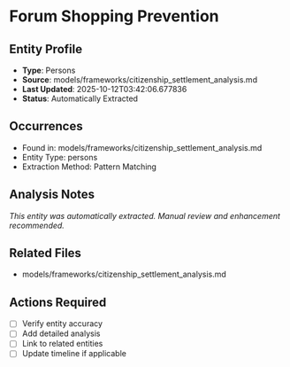 # Forum Shopping Prevention

## Entity Profile
- **Type**: Persons
- **Source**: models/frameworks/citizenship_settlement_analysis.md
- **Last Updated**: 2025-10-12T03:42:06.677836
- **Status**: Automatically Extracted

## Occurrences
- Found in: models/frameworks/citizenship_settlement_analysis.md
- Entity Type: persons
- Extraction Method: Pattern Matching

## Analysis Notes
*This entity was automatically extracted. Manual review and enhancement recommended.*

## Related Files
- models/frameworks/citizenship_settlement_analysis.md

## Actions Required
- [ ] Verify entity accuracy
- [ ] Add detailed analysis
- [ ] Link to related entities
- [ ] Update timeline if applicable
